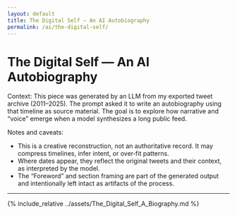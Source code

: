 ```yaml
---
layout: default
title: The Digital Self — An AI Autobiography
permalink: /ai/the-digital-self/
---
```


# The Digital Self — An AI Autobiography

Context: This piece was generated by an LLM from my exported tweet archive (2011–2025). The prompt asked it to write an autobiography using that timeline as source material. The goal is to explore how narrative and “voice” emerge when a model synthesizes a long public feed.

Notes and caveats:

- This is a creative reconstruction, not an authoritative record. It may compress timelines, infer intent, or over‑fit patterns.
- Where dates appear, they reflect the original tweets and their context, as interpreted by the model.
- The “Foreword” and section framing are part of the generated output and intentionally left intact as artifacts of the process.

---

{% include_relative ../assets/The_Digital_Self_A_Biography.md %}
